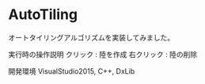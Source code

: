 # AutoTiling
オートタイリングアルゴリズムを実装してみました。

実行時の操作説明
クリック : 陸を作成
右クリック : 陸の削除


開発環境
VisualStudio2015, C++, DxLib

